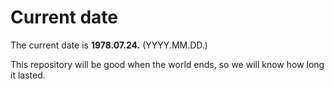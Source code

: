 # Current date

The current date is **1978.07.24.** (YYYY.MM.DD.)

This repository will be good when the world ends, so we will know how long it lasted.